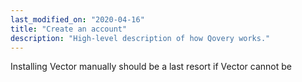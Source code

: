 ```yaml
---
last_modified_on: "2020-04-16"
title: "Create an account"
description: "High-level description of how Qovery works."
---
```

Installing Vector manually should be a last resort if Vector cannot be



